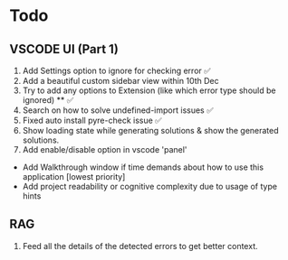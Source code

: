 # Todo

## VSCODE UI (Part 1)

1. Add Settings option to ignore for checking error ✅
2. Add a beautiful custom sidebar view within 10th Dec
3. Try to add any options to Extension (like which error type should be ignored) \*\* ✅
4. Search on how to solve undefined-import issues ✅
5. Fixed auto install pyre-check issue ✅
6. Show loading state while generating solutions & show the generated solutions.
7. Add enable/disable option in vscode 'panel'

- Add Walkthrough window if time demands about how to use this application [lowest priority]
- Add project readability or cognitive complexity due to usage of type hints

## RAG

1. Feed all the details of the detected errors to get better context.
